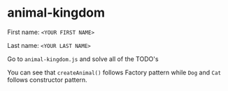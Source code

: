 # animal-kingdom

First name: `<YOUR FIRST NAME>`

Last name: `<YOUR LAST NAME>`

Go to `animal-kingdom.js` and solve all of the TODO's

You can see that `createAnimal()` follows Factory pattern while `Dog` and `Cat` follows constructor pattern.
